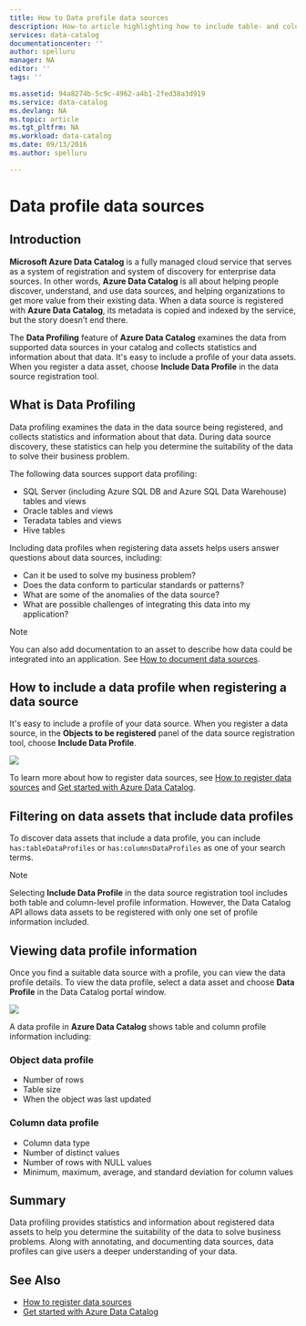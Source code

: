 ```yaml
---
title: How to Data profile data sources
description: How-to article highlighting how to include table- and column-level data profiles when registering data sources in Azure Data Catalog, and how to use data profiles to understand data sources.
services: data-catalog
documentationcenter: ''
author: spelluru
manager: NA
editor: ''
tags: ''

ms.assetid: 94a8274b-5c9c-4962-a4b1-2fed38a3d919
ms.service: data-catalog
ms.devlang: NA
ms.topic: article
ms.tgt_pltfrm: NA
ms.workload: data-catalog
ms.date: 09/13/2016
ms.author: spelluru

---
```

# Data profile data sources
## Introduction
**Microsoft Azure Data Catalog** is a fully managed cloud service that serves as a system of registration and system of discovery for enterprise data sources. In other words, **Azure Data Catalog** is all about helping people discover, understand, and use data sources, and helping organizations to get more value from their existing data. When a data source is registered with **Azure Data Catalog**, its metadata is copied and indexed by the service, but the story doesn’t end there.

The **Data Profiling** feature of **Azure Data Catalog** examines the data from supported data sources in your catalog and collects statistics and information about that data. It's easy to include a profile of your data assets. When you register a data asset, choose **Include Data Profile** in the data source registration tool.

## What is Data Profiling
Data profiling examines the data in the data source being registered, and collects statistics and information about that data. During data source discovery, these statistics can help you determine the suitability of the data to solve their business problem.

<!-- In [How to discover data sources](data-catalog-how-to-discover.md), you learn about **Azure Data Catalog's** extensive search capabilities including searching for data assets that have a profile. See [How to include a data profile when registering a data source](#howto). -->

The following data sources support data profiling:

* SQL Server (including Azure SQL DB and Azure SQL Data Warehouse) tables and views
* Oracle tables and views
* Teradata tables and views
* Hive tables

Including data profiles when registering data assets helps users answer questions about data sources, including:

* Can it be used to solve my business problem?
* Does the data conform to particular standards or patterns?
* What are some of the anomalies of the data source?
* What are possible challenges of integrating this data into my application?

> [!NOTE]
> You can also add documentation to an asset to describe how data could be integrated into an application. See [How to document data sources](data-catalog-how-to-documentation.md).
>
>

<a name="howto"/>

## How to include a data profile when registering a data source
It's easy to include a profile of your data source. When you register a data source, in the **Objects to be registered** panel of the data source registration tool, choose **Include Data Profile**.

![](media/data-catalog-data-profile/data-catalog-register-profile.png)

To learn more about how to register data sources, see [How to register data sources](data-catalog-how-to-register.md) and [Get started with Azure Data Catalog](data-catalog-get-started.md).

## Filtering on data assets that include data profiles
To discover data assets that include a data profile, you can include `has:tableDataProfiles` or `has:columnsDataProfiles` as one of your search terms.

> [!NOTE]
> Selecting **Include Data Profile** in the data source registration tool includes both table and column-level profile information. However, the Data Catalog API allows data assets to be registered with only one set of profile information included.
>
>

## Viewing data profile information
Once you find a suitable data source with a profile, you can view the data profile details. To view the data profile, select a data asset and choose **Data Profile** in the Data Catalog portal window.

![](media/data-catalog-data-profile/data-catalog-view.png)

A data profile in **Azure Data Catalog** shows table and column profile information including:

### Object data profile
* Number of rows
* Table size
* When the object was last updated

### Column data profile
* Column data type
* Number of distinct values
* Number of rows with NULL values
* Minimum, maximum, average, and standard deviation for column values

## Summary
Data profiling provides statistics and information about registered data assets to help you determine the suitability of the data to solve business problems. Along with annotating, and documenting data sources, data profiles can give users a deeper understanding of your data.

## See Also
* [How to register data sources](data-catalog-how-to-register.md)
* [Get started with Azure Data Catalog](data-catalog-get-started.md)
